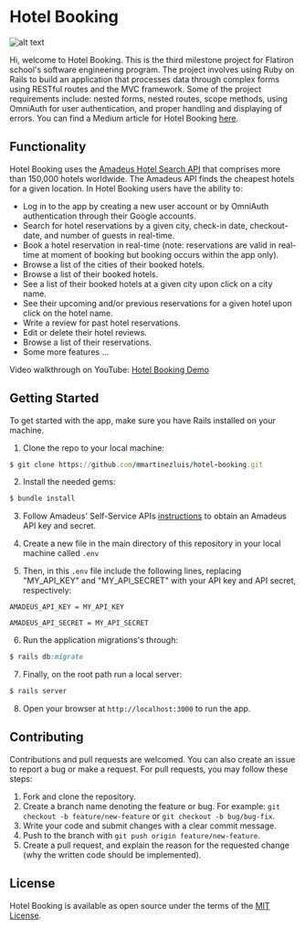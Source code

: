 # Hotel Booking
![alt text](https://user-images.githubusercontent.com/75151961/206912626-081da6f9-c6df-43a9-ad63-23f2ffdf930a.png "Hotel Booking hotel search page")

Hi, welcome to Hotel Booking. This is the third milestone project for Flatiron school's software engineering program. The project involves using Ruby on Rails to build an application that processes data through complex forms using RESTful routes and the MVC framework. Some of the project requirements include: nested forms, nested routes, scope methods, using OmniAuth for user authentication, and proper handling and displaying of errors. You can find a Medium article for Hotel Booking [here](https://luis-mmartinez.medium.com/using-an-external-api-in-your-ruby-on-rails-application-d560ab410801).

## Functionality
Hotel Booking uses the [Amadeus Hotel Search API](https://developers.amadeus.com/self-service/category/hotel/api-doc/hotel-search) that comprises more than 150,000 hotels worldwide. The Amadeus API finds the cheapest hotels for a given location. In Hotel Booking users have the ability to:

* Log in to the app by creating a new user account or by OmniAuth authentication through their Google accounts.
* Search for hotel reservations by a given city, check-in date, checkout-date, and number of guests in real-time.
* Book a hotel reservation in real-time (note: reservations are valid in real-time at moment of booking but booking occurs within the app only). 
* Browse a list of the cities of their booked hotels.
* Browse a list of their booked hotels.
* See a list of their booked hotels at a given city upon click on a city name. 
* See their upcoming and/or previous reservations for a given hotel upon click on the hotel name.
* Write a review for past hotel reservations.
* Edit or delete their hotel reviews. 
* Browse a list of their reservations.
* Some more features ...

Video walkthrough on YouTube: [Hotel Booking Demo](https://www.youtube.com/watch?v=p1-Fz3bk0QE&t=7s)

## Getting Started
To get started with the app, make sure you have Rails installed on your machine. 
1. Clone the repo to your local machine:
``` ruby
$ git clone https://github.com/mmartinezluis/hotel-booking.git
```

2. Install the needed gems:
``` ruby
$ bundle install
```

3. Follow Amadeus' Self-Service APIs [instructions](https://developers.amadeus.com/get-started/get-started-with-self-service-apis-335) to obtain an Amadeus API key and secret.

4. Create a new file in the main directory of this repository in your local machine called `.env`

5. Then, in this `.env` file include the following lines, replacing "MY_API_KEY" and "MY_API_SECRET" with your API key and API secret, respectively:

```
AMADEUS_API_KEY = MY_API_KEY

AMADEUS_API_SECRET = MY_API_SECRET
```

6. Run the application migrations's through:
``` ruby
$ rails db:migrate
```

7. Finally, on the root path run a local server:
``` ruby
$ rails server
```
8. Open your browser at `http://localhost:3000` to run the app.

## Contributing
Contributions and pull requests are welcomed. You can also create an issue to report a bug or make a request. For pull requests, you may follow these steps:
1. Fork and clone the repository.
2. Create a branch name denoting the feature or bug. For example: `git checkout -b feature/new-feature` or `git checkout -b bug/bug-fix`.
3. Write your code and submit changes with a clear commit message.
4. Push to the branch with `git push origin feature/new-feature`. 
5. Create a pull request, and explain the reason for the requested change (why the written code should be implemented).

## License
Hotel Booking is available as open source under the terms of the [MIT License](https://github.com/mmartinezluis/hotel-booking/blob/main/LICENSE.md). 

